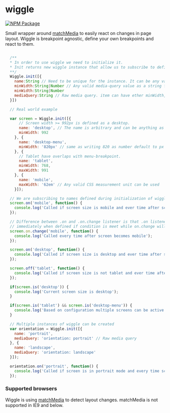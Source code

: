 # wiggle

[![NPM Package](https://nodei.co/npm/wiggle.js.png)](https://www.npmjs.com/package/wiggle.js)

Small wrapper around [matchMedia](https://developer.mozilla.org/en-US/docs/Web/API/Window/matchMedia)
to easily react on changes in page layout.
Wiggle is breakpoint agnostic, define your own breakpoints and react to them.


```javascript

  /**
  * In order to use wiggle we need to initialize it.
  * Init returns new wiggle instance that allow us to subscribe to defined rules.
  **/
  Wiggle.init([{
    name:String // Need to be unique for the instance. It can be any valid object property name.
    minWidth:String|Number // Any valid media-query value as a string fro maximumWidth. If number wiggle assumes measurement unit is in px.
    minWidth:String|Number
    mediaQuery:String // Raw media query. item can have ether minWidth, maxWidth combination or rawQuery but not both.
  }])

  // Real world example

  var screen = Wiggle.init([{
      // Screen width >= 992px is defined as a desktop.
      name: 'desktop', // The name is arbitrary and can be anything as 'large-screen'
      minWidth: 992
    }, {
      name: 'desktop-menu',
      minWidth: '820px' // same as writing 820 as number default to px unit
    }, {
      // Tablet have overlaps with menu-breakpoint.
      name: 'tablet',
      minWidth: 768,
      maxWidth: 991
    }, {
      name: 'mobile',
      maxWidth: '62em' // Any valid CSS measurement unit can be used
    }]);

  // We are subscribing to names defined during initialization of wiggle.
  screen.on('mobile', function() {
    console.log('Called if screen size is mobile and ever time after screen becomes mobile');
  });

  // Difference between .on and .on.change listener is that .on listener will be triggered
  // immediately when defined if condition is meet while on.change will be triggered only after change happen.
  screen.on.change('mobile', function() {
    console.log('Called every time after screen becomes mobile');
  });

  screen.on('desktop', function() {
    console.log('Called if screen size is desktop and ever time after screen becomes desktop');
  });

  screen.off('tablet', function() {
    console.log('Called if screen size is not tablet and ever time after screen stops being tablet');
  });

  if(screen.is('desktop')) {
    console.log('Current screen size is desktop');
  }

  if(screen.is('tablet') && screen.is('desktop-menu')) {
    console.log('Based on configuration multiple screens can be active at the single time.')
  }

  // Multiple instances of wiggle can be created
  var orientation = Wiggle.init([{
    name: 'portrait',
    mediaQuery: 'orientation: portrait' // Raw media query
  }, {
    name: 'landscape',
    mediaQuery: 'orientation: landscape'
  }]);

  orientation.on('portrait', function() {
    console.log('Called if screen is in portrait mode and every time screen switches to portrait mode');
  });
```


### Supported browsers

Wiggle is using [matchMedia](https://developer.mozilla.org/en-US/docs/Web/API/Window/matchMedia) to detect layout changes. matchMedia is not supported in IE9 and below.
